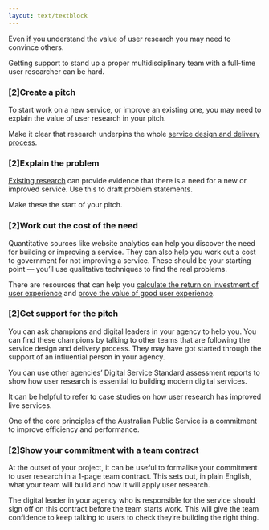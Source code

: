 ```yaml
---
layout: text/textblock
---
```


Even if you understand the value of user research you may need to convince others.

Getting support to stand up a proper multidisciplinary team with a full-time user researcher can be hard.

### [2]Create a pitch

To start work on a new service, or improve an existing one, you may need to explain the value of user research in your pitch.

Make it clear that research underpins the whole [service design and delivery process](/service-design-delivery-process).

### [2]Explain the problem

[Existing research](/user-research/planning-user-research/using-existing-research-data/) can provide evidence that there is a need for a new or improved service. Use this to draft problem statements.

Make these the start of your pitch. 

### [2]Work out the cost of the need

Quantitative sources like website analytics can help you discover the need for building or improving a service. They can also help you work out a cost to government for not improving a service. These should be your starting point — you’ll use qualitative techniques to find the real problems.

There are resources that can help you [calculate the return on investment of user experience](https://www.usability.gov/what-and-why/benefits-of-ucd.html) and [prove the value of good user experience](https://medium.com/ux-immersion-interactions/a-proven-method-for-showing-the-value-of-good-ux-c25ae0c86fb4).

### [2]Get support for the pitch

You can ask champions and digital leaders in your agency to help you. You can find these champions by talking to other teams that are following the service design and delivery process. They may have got started through the support of an influential person in your agency.

You can use other agencies’ Digital Service Standard assessment reports to show how user research is essential to building modern digital services.

It can be helpful to refer to case studies on how user research has improved live services.

One of the core principles of the Australian Public Service is a commitment to improve efficiency and performance.

### [2]Show your commitment with a team contract

At the outset of your project, it can be useful to formalise your commitment to user research in a  1-page team contract. This sets out, in plain English, what your team will build and how it will apply user research.

The digital leader in your agency who is responsible for the service should sign off on this contract before the team starts work. This will give the team confidence to keep talking to users to check they’re building the right thing.
